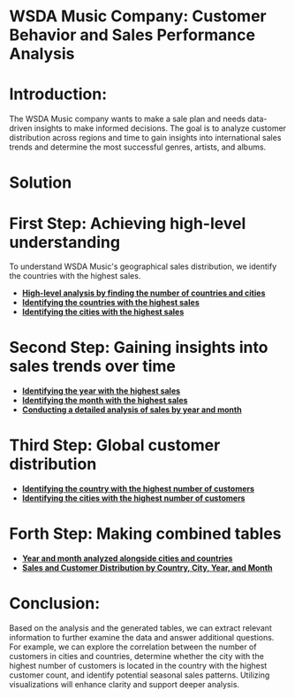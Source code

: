 # WSDA Music Company: Customer Behavior and Sales Performance Analysis

# Introduction:
The WSDA Music company wants to make a sale plan and needs data-driven insights to make informed decisions.
The goal is to analyze customer distribution across regions and time to gain insights into international sales trends and determine the most successful genres, artists, and albums.

##
# Solution

# First Step: Achieving high-level understanding
To understand WSDA Music's geographical sales distribution, we identify the countries with the highest sales.
- **[High-level analysis by finding the number of countries and cities](https://github.com/Mae-Shahvirdi/WSDA-Music-Company-Customer-Behavior-and-Sales-Performance-Analysis/blob/main/High-level%20analysis%20by%20finding%20the%20number%20of%20countries%20and%20cities.sql)**
- **[Identifying the countries with the highest sales](https://github.com/Mae-Shahvirdi/WSDA-Music-Company-Customer-Behavior-and-Sales-Performance-Analysis/edit/main/Identifying%20the%20countries%20with%20the%20highest%20sales.sql)**
- **[Identifying the cities with the highest sales](https://github.com/Mae-Shahvirdi/WSDA-Music-Company-Customer-Behavior-and-Sales-Performance-Analysis/blob/main/Identifying%20the%20cities%20with%20the%20highest%20sales.sql)**

# Second Step: Gaining insights into sales trends over time
- **[Identifying the year with the highest sales](https://github.com/Mae-Shahvirdi/WSDA-Music-Company-Customer-Behavior-and-Sales-Performance-Analysis/blob/main/Identifying%20the%20year%20with%20the%20highest%20sales.sql)**
- **[Identifying the month with the highest sales](https://github.com/Mae-Shahvirdi/WSDA-Music-Company-Customer-Behavior-and-Sales-Performance-Analysis/blob/main/Identifying%20the%20month%20with%20the%20highest%20sales.sql)**
- **[Conducting a detailed analysis of sales by year and month](https://github.com/Mae-Shahvirdi/WSDA-Music-Company-Customer-Behavior-and-Sales-Performance-Analysis/blob/main/Conducting%20a%20detailed%20analysis%20of%20sales%20by%20year%20and%20month.sql)**

# Third Step: Global customer distribution
- **[Identifying the country with the highest number of customers](https://github.com/Mae-Shahvirdi/WSDA-Music-Company-Customer-Behavior-and-Sales-Performance-Analysis/blob/main/Identifying%20the%20country%20with%20the%20highest%20number%20of%20customers.sql)**
- **[Identifying the cities with the highest number of customers](https://github.com/Mae-Shahvirdi/WSDA-Music-Company-Customer-Behavior-and-Sales-Performance-Analysis/blob/main/Identifying%20the%20cities%20with%20the%20highest%20number%20of%20customers.sql)**

# Forth Step: Making combined tables
- **[Year and month analyzed alongside cities and countries](https://github.com/Mae-Shahvirdi/WSDA-Music-Company-Customer-Behavior-and-Sales-Performance-Analysis/blob/main/Year%20and%20month%20analyzed%20alongside%20cities%20and%20countries.sql)**
- **[Sales and Customer Distribution by Country, City, Year, and Month](https://github.com/Mae-Shahvirdi/WSDA-Music-Company-Customer-Behavior-and-Sales-Performance-Analysis/blob/main/Sales%20and%20Customer%20Distribution%20by%20Country%2C%20City%2C%20Year%2C%20and%20Month.sql)**

# Conclusion:
Based on the analysis and the generated tables, we can extract relevant information to further examine the data and answer additional questions. For example, we can explore the correlation between the number of customers in cities and countries, determine whether the city with the highest number of customers is located in the country with the highest customer count, and identify potential seasonal sales patterns. Utilizing visualizations will enhance clarity and support deeper analysis.
